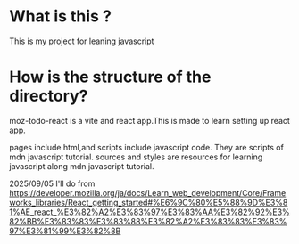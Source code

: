 # What is this ?
This is my project for leaning javascript

# How is the structure of the directory?
moz-todo-react is a vite and react app.This is made to learn setting up react app.

pages include html,and scripts include javascript code. They are scripts of mdn javascript tutorial.
sources and styles are resources for learning javascript along mdn javascript tutorial.


2025/09/05
I'll do from
https://developer.mozilla.org/ja/docs/Learn_web_development/Core/Frameworks_libraries/React_getting_started#%E6%9C%80%E5%88%9D%E3%81%AE_react_%E3%82%A2%E3%83%97%E3%83%AA%E3%82%92%E3%82%BB%E3%83%83%E3%83%88%E3%82%A2%E3%83%83%E3%83%97%E3%81%99%E3%82%8B
